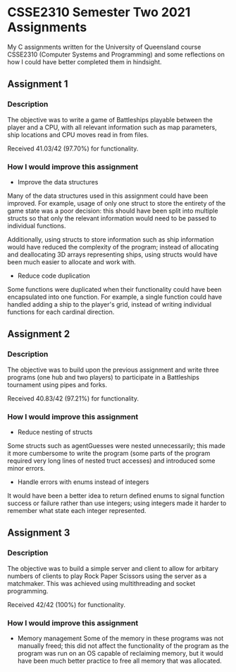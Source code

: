# CSSE2310 Semester Two 2021 Assignments

My C assignments written for the University of Queensland course CSSE2310 (Computer Systems and Programming) and some reflections on how I could have better
completed them in hindsight. 

## Assignment 1

### Description

The objective was to write a game of Battleships playable between the player and a CPU, with all relevant information such as map parameters, ship locations and CPU moves read in from files. 

Received 41.03/42 (97.70%) for functionality.

### How I would improve this assignment

* Improve the data structures

Many of the data structures used in this assignment could have been improved. For example, usage of only one struct to store 
the entirety of the game state was a poor decision: this should have been split into multiple structs so that only the relevant information would need to be passed to individual functions. 

Additionally, using structs to store information such as ship information would have reduced the complexity of the program; instead of allocating and deallocating 3D arrays representing ships, using structs would have been much easier to allocate and work with. 

* Reduce code duplication

Some functions were duplicated when their functionality could have been encapsulated into one function. For example, a single function could have handled adding a ship to the player's grid, instead of writing individual functions for each cardinal direction.

## Assignment 2

### Description

The objective was to build upon the previous assignment and write three programs (one hub and two players) to participate in a Battleships tournament using pipes and forks. 

Received 40.83/42 (97.21%) for functionality.

### How I would improve this assignment

* Reduce nesting of structs

Some structs such as agentGuesses were nested unnecessarily; this made it more cumbersome to write the program (some parts of the program required very long lines of nested truct accesses) and introduced some minor errors. 

* Handle errors with enums instead of integers

It would have been a better idea to return defined enums to signal function success or failure rather than use integers; using integers made it harder to remember what state each integer represented. 

## Assignment 3

### Description

The objective was to build a simple server and client to allow for arbitary numbers of clients to play Rock Paper Scissors using the server as a matchmaker. This was achieved using multithreading and socket programming. 

Received 42/42 (100%) for functionality.

### How I would improve this assignment

* Memory management
Some of the memory in these programs was not manually freed; this did not affect the functionality of the program as the program was run on an OS capable of reclaiming memory, but it would have been much better practice to free all memory that was allocated.
